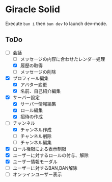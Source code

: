 # Giracle Solid

Execute `bun i` then `bun dev` to launch dev-mode.

## ToDo
- [ ] 会話
  - [ ] メッセージの内容に合わせたレンダー処理
  - [x] 履歴の取得
  - [ ] メッセージの削除
- [x] プロフィール編集
  - [x] アバター変更
  - [x] 名前、自己紹介編集
- [x] サーバー設定
  - [x] サーバー情報編集
  - [x] ロール編集
  - [x] 招待の作成
- [ ] チャンネル
  - [x] チャンネル作成
  - [ ] チャンネル削除
  - [ ] チャンネル編集
- [x] ロール権限による表示制限
- [x] ユーザーに対するロールの付与、解除
- [x] ユーザー情報モーダル
- [ ] ユーザーに対するBAN,BAN解除
- [ ] オンラインユーザー表示
